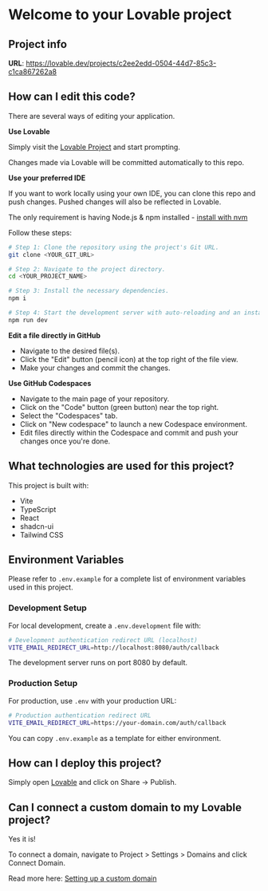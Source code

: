 # Welcome to your Lovable project

## Project info

**URL**: https://lovable.dev/projects/c2ee2edd-0504-44d7-85c3-c1ca867262a8

## How can I edit this code?

There are several ways of editing your application.

**Use Lovable**

Simply visit the [Lovable Project](https://lovable.dev/projects/c2ee2edd-0504-44d7-85c3-c1ca867262a8) and start prompting.

Changes made via Lovable will be committed automatically to this repo.

**Use your preferred IDE**

If you want to work locally using your own IDE, you can clone this repo and push changes. Pushed changes will also be reflected in Lovable.

The only requirement is having Node.js & npm installed - [install with nvm](https://github.com/nvm-sh/nvm#installing-and-updating)

Follow these steps:

```sh
# Step 1: Clone the repository using the project's Git URL.
git clone <YOUR_GIT_URL>

# Step 2: Navigate to the project directory.
cd <YOUR_PROJECT_NAME>

# Step 3: Install the necessary dependencies.
npm i

# Step 4: Start the development server with auto-reloading and an instant preview.
npm run dev
```

**Edit a file directly in GitHub**

- Navigate to the desired file(s).
- Click the "Edit" button (pencil icon) at the top right of the file view.
- Make your changes and commit the changes.

**Use GitHub Codespaces**

- Navigate to the main page of your repository.
- Click on the "Code" button (green button) near the top right.
- Select the "Codespaces" tab.
- Click on "New codespace" to launch a new Codespace environment.
- Edit files directly within the Codespace and commit and push your changes once you're done.

## What technologies are used for this project?

This project is built with:

- Vite
- TypeScript
- React
- shadcn-ui
- Tailwind CSS

## Environment Variables

Please refer to `.env.example` for a complete list of environment variables used in this project.


### Development Setup

For local development, create a `.env.development` file with:

```sh
# Development authentication redirect URL (localhost)
VITE_EMAIL_REDIRECT_URL=http://localhost:8080/auth/callback
```

The development server runs on port 8080 by default.

### Production Setup

For production, use `.env` with your production URL:

```sh
# Production authentication redirect URL
VITE_EMAIL_REDIRECT_URL=https://your-domain.com/auth/callback
```

You can copy `.env.example` as a template for either environment.

## How can I deploy this project?

Simply open [Lovable](https://lovable.dev/projects/c2ee2edd-0504-44d7-85c3-c1ca867262a8) and click on Share -> Publish.

## Can I connect a custom domain to my Lovable project?

Yes it is!

To connect a domain, navigate to Project > Settings > Domains and click Connect Domain.

Read more here: [Setting up a custom domain](https://docs.lovable.dev/tips-tricks/custom-domain#step-by-step-guide)
